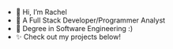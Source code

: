 - 👋 Hi, I’m Rachel
- 👀 A Full Stack Developer/Programmer Analyst
- 🏁 Degree in Software Engineering :)
- ✨ Check out my projects below! 



<!---
rachelharu/rachelharu is a ✨ special ✨ repository because its `README.md` (this file) appears on your GitHub profile.
You can click the Preview link to take a look at your changes.
--->
